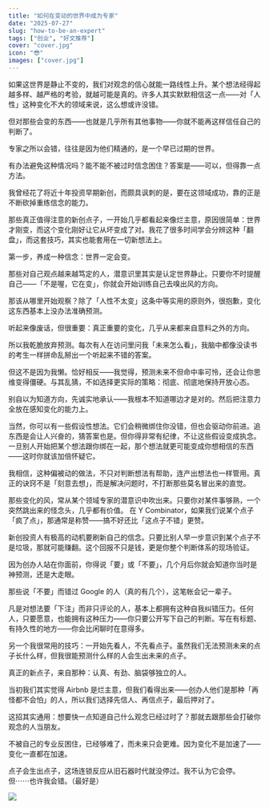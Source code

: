```yaml
---
title: "如何在变动的世界中成为专家"
date: "2025-07-27"
slug: "how-to-be-an-expert"
tags: ["创业", "好文推荐"]
cover: "cover.jpg"
icon: "😎"
images: ["cover.jpg"]
---
```

如果这世界是静止不变的，我们对观念的信心就能一路线性上升。某个想法经得起越多样、越严格的考验，就越可能是真的。许多人其实默默相信这一点——对「人性」这种变化不大的领域来说，这么想或许没错。



但对那些会变的东西——也就是几乎所有其他事物——你就不能再这样信任自己的判断了。



专家之所以会错，往往是因为他们精通的，是一个早已过期的世界。



有办法避免这种情况吗？能不能不被过时信念困住？答案是——可以，但得靠一点方法。



我曾经花了将近十年投资早期新创，而颇具讽刺的是，要在这领域成功，靠的正是不断砍掉重练信念的能力。



那些真正值得注意的新创点子，一开始几乎都看起来像烂主意，原因很简单：世界才刚变，而这个变化刚好让它从坏变成了对。我花了很多时间学会分辨这种「翻盘」，而这套技巧，其实也能套用在一切新想法上。



第一步，养成一种信念：世界一定会变。



那些对自己观点越来越笃定的人，潜意识里其实是认定世界静止。只要你不时提醒自己——「不是喔，它在变」，你就会开始训练自己去嗅出风的方向。



那该从哪里开始观察？除了「人性不太变」这条中等实用的原则外，很抱歉，变化这东西基本上没办法准确预测。



听起来像废话，但很重要：真正重要的变化，几乎从来都来自意料之外的方向。



所以我乾脆放弃预测。每次有人在访问里问我「未来怎么看」，我脑中都像没读书的考生一样拼命乱掰出一个听起来不错的答案。



但这不是因为我懒。恰好相反——我觉得，预测未来不但命中率可怜，还会让你思维变得僵硬。与其乱猜，不如选择更实际的策略：彻底、彻底地保持开放心态。



别自以为知道方向，先诚实地承认——我根本不知道哪边才是对的。然后把注意力全放在感知变化的能力上。



当然，你可以有一些假设性想法。它们会稍微绑住你没错，但也会驱动你前进。追东西是会让人兴奋的，猜答案也是。但你得非常有纪律，不让这些假设变成执念。
一旦别人开始把某个想法跟你绑在一起，那个想法就更可能变成你想相信的东西——这时你就该加倍怀疑它。



我相信，这种偏被动的做法，不只对判断想法有帮助，连产出想法也一样管用。真正的诀窍不是「刻意去想」，而是解决问题时，不打断那些莫名冒出来的直觉。



那些变化的风，常从某个领域专家的潜意识中吹出来。只要你对某件事够熟，一个突然跳出来的怪念头，几乎都有价值。
在 Y Combinator，如果我们说某个点子「疯了点」，那通常是称赞——搞不好还比「这点子不错」更赞。



新创投资人有极高的动机要刷新自己的信念。只要比别人早一步意识到某个点子不是垃圾，那就可能赚翻。这个回报不只是钱，更是你整个判断体系的现场验证。



因为创办人站在你面前，你得说「要」或「不要」，几个月后你就会知道你当时是神预测，还是大走眼。



那些说「不要」而错过 Google 的人（真的有几个），这笔帐会记一辈子。



凡是对想法要「下注」而非只评论的人，基本上都拥有这种自我纠错压力。任何人，只要愿意，也能拥有这种压力——你只要公开写下自己的判断。写在有标题、有持久性的地方——你会比闲聊时在意得多。



另一个我很常用的技巧：一开始先看人，不先看点子。虽然我们无法预测未来的点子长什么样，但我很能预测什么样的人会生出未来的点子。



真正的新点子，来自那种：认真、有劲、脑袋够独立的人。



当初我们其实觉得 Airbnb 是烂主意，但我们看得出来——创办人他们是那种「再怪都不会怕」的人，所以我们选择先信人、再信点子，最后押对了。



这招其实通用：想要快一点知道自己什么观念已经过时了？那就去跟那些会打破你观念的人当朋友。



不被自己的专业反困住，已经够难了，而未来只会更难。因为变化不是加速了——变化一直都在加速。



点子会生出点子，这场连锁反应从旧石器时代就没停过。我不认为它会停。
但⋯⋯也许我会错。（最好是）




![](https://prod-files-secure.s3.us-west-2.amazonaws.com/112d0858-5090-4d34-a606-b75eb8d65fd2/46476355-9cf3-4e99-9b7a-3531bc426380/1000202064.png?X-Amz-Algorithm=AWS4-HMAC-SHA256&X-Amz-Content-Sha256=UNSIGNED-PAYLOAD&X-Amz-Credential=ASIAZI2LB4664ZSGEKCZ%2F20251001%2Fus-west-2%2Fs3%2Faws4_request&X-Amz-Date=20251001T143625Z&X-Amz-Expires=3600&X-Amz-Security-Token=IQoJb3JpZ2luX2VjEH4aCXVzLXdlc3QtMiJHMEUCIQCNZt0E20VYzJNkwTBiWu%2FVWHFh51OKDwrb28qNDyrvQAIgXLPGww1rhL4CZGwDFd5uQ%2F6jXoTDgf8okFbubxsMRLMq%2FwMIFxAAGgw2Mzc0MjMxODM4MDUiDC3l2QK8MPWKhBYAhCrcAxGkqWfnaxYc6sr1peHQQSSs6BRYuyUQFdx9ZnN3wrqAf316eLb1EY4TXlaCJXGtdHHuRN%2BpfF3NlDlmPQYLTxX%2FBMLs6LYka60kJxQY1i%2FUc8IK1A%2BhkAgOFKwacKiejXiJrqmmATBX9hWMCyL%2Bjy5h3FnmBnffMYn1O9F62v%2BSJN%2FY9YVIyG2k2BPSs3DO4g%2FFFyM9%2BESicBcKwmD8GryVCBnAjUM3CraIAIoSBNEQScSdeYABuZ6JiR8bsC7vxjhexQcFYwRNxMEOLFaBzyn4u7npXqAFy8TMoJUcUzCaHN3AXooMTgDiSgBGnFA9BzI3p1gXPZ7cxRUYWp2PX3Tn6JFOO7FgOEKfjFb%2FrQcD%2BrUh3E%2B777TvbczF%2FrWkhoS%2B7O2C3TzNQyznA6pjJBlThVHLhAzuprQjUdDfKpD7uIKYrzsjAQLTFnzF%2FnAbGrm98q4yhg8hBugahHkxt1gsgojbZgfXjC%2FzEkgmx5YIhZVWZEPMid9rmmb3jIzkpAPgYxqwq0m1fUAMgKMaqNVagVNczUFaQa2m%2BeD%2FnFBnb0wKiugkp9Zb7frlnC4y9r%2F0sB7nXOv2U%2FP%2BnkUk1xEkPsrSBP1XJwMF%2BxwhyC2%2F9SbwnpyqmAKjlQVkMPfi9MYGOqUBHsmd9xs%2BWHIF6Mx53Dohd3tjKxj2U6fR25c4HdXDIuIZgoIKZfbxJ0IHAQBFkM92%2BlWVoHAZd2LNJoKUrV6XKrja9Ntd3hAMbkwXo7PH07P4ZR%2BNa8j%2FQNzZoSn3KGPfF72C8OMhrIqZwZ1Yum9wcoOqok%2B%2FWYY22bN7jDK%2FKKAQAwz0hUkCEz%2FVe05K5GtrjOImc24VOH6V%2Fy6Ya%2FA3j9NGldPK&X-Amz-Signature=07d13992c0abfae100dd6e1d5f3a8ca9657f3a444c83b7bb1ee85d4426c6973f&X-Amz-SignedHeaders=host&x-amz-checksum-mode=ENABLED&x-id=GetObject)

